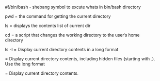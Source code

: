 #!/bin/bash - shebang symbol to excute whats in bin/bash directory

pwd = the command for getting the current directory

ls = displays the contents list of current dir

cd = a script that changes the working directory to the user’s home directory

ls -l = Display current directory contents in a long format

 = Display current directory contents, including hidden files (starting with .). Use the long format

 = Display current directory contents.
